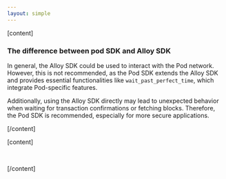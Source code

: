 ```yaml
---
layout: simple
---
```


<script>
    import {Code} from '$lib';
</script>

[content]

### The difference between pod SDK and Alloy SDK

In general, the Alloy SDK could be used to interact with the Pod network. However, this is not recommended, as the Pod SDK extends the Alloy SDK and provides essential functionalities like `wait_past_perfect_time`, which integrate Pod-specific features.

Additionally, using the Alloy SDK directly may lead to unexpected behavior when waiting for transaction confirmations or fetching blocks. Therefore, the Pod SDK is recommended, especially for more secure applications.

[/content]

[content]

&nbsp;

[/content]

